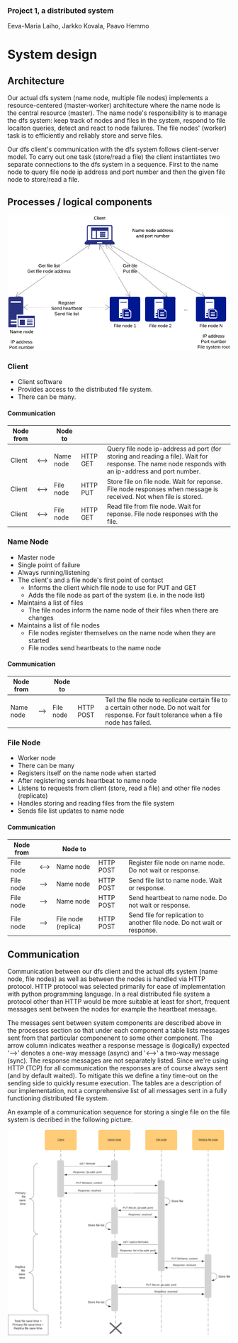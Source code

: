 ### Project 1, a distributed system
Eeva-Maria Laiho, Jarkko Kovala, Paavo Hemmo

# System design

## Architecture

Our actual dfs system (name node, multiple file nodes) implements a resource-centered (master-worker) architecture where the name node is the central resource (master). The name node's responsibility is to manage the dfs system: keep track of nodes and files in the system, respond to file locaiton queries, detect and react to node failures. The file nodes' (worker) task is to efficiently and reliably store and serve files.

Our dfs client's communication with the dfs system follows client-server model. To carry out one task (store/read a file) the client instantiates two separate connections to the dfs system in a sequence. First to the name node to query file node ip address and port number and then the given file node to store/read a file. 

## Processes / logical components

![System overview](./diagram1.png)
<!--https://www.lucidchart.com/documents/edit/c57d43b0-ede6-4ecb-a284-c0ca66047a74-->

### Client

* Client software
* Provides access to the distributed file system. 
* There can be many.

#### Communication

| Node from | | Node to | | |
| --- | --- | --- | --- | --- |
| Client | <--> | Name node | HTTP GET | Query file node ip-address ad port (for storing and reading a file). Wait for response. The name node responds with an ip-address and port number. |
| Client | <--> | File node | HTTP PUT | Store file on file node. Wait for reponse. File node responses when message is received. Not when file is stored. |
| Client | <--> | File node | HTTP GET |  Read file from file node. Wait for reponse. File node responses with the file. |

### Name Node

* Master node
* Single point of failure
* Always running/listening
* The client's and a file node's first point of contact
    * Informs the client which file node to use for PUT and GET
    * Adds the file node as part of the system (i.e. in the node list)
* Maintains a list of files
    * The file nodes inform the name node of their files when there are changes
* Maintains a list of file nodes
    * File nodes register themselves on the name node when they are started
    * File nodes send heartbeats to the name node

#### Communication

| Node from | | Node to | | |
| --- | --- | --- | --- | --- |
| Name node | --> | File node | HTTP POST | Tell the file node to replicate certain file to a certain other node. Do not wait for response. For fault tolerance when a file node has failed. |

### File Node

* Worker node
* There can be many
* Registers itself on the name node when started
* After registering sends heartbeat to name node
* Listens to requests from client (store, read a file) and other file nodes (replicate)
* Handles storing and reading files from the file system
* Sends file list updates to name node

#### Communication

| Node from | | Node to | | |
| --- | --- | --- | --- | --- |
| File node | <--> | Name node | HTTP POST | Register file node on name node. Do not wait or response. |
| File node | --> | Name node | HTTP POST | Send file list to name node. Wait or response. |
| File node | --> | Name node | HTTP POST | Send heartbeat to name node. Do not wait or response. |
| File node | --> | File node (replica) | HTTP POST | Send file for replication to another file node. Do not wait or response. |

## Communication

Communication between our dfs client and the actual dfs system (name node, file nodes) as well as between the nodes is handled via HTTP protocol. HTTP protocol was selected primarily for ease of implementation with python programming language. In a real distributed file system a protocol other than HTTP would be more suitable at least for short, frequent messages sent between the nodes for example the heartbeat message. 

The messages sent between system components are described above in the processes section so that under each component a table lists messages sent from that particular componenent to some other component. The arrow column indicates weather a response message is (logically) expected '-->' denotes a one-way message (async) and '<-->' a two-way message (sync). The response messages are not separately listed. Since we're using HTTP (TCP) for all communication the responses are of course always sent (and by default waited). To mitigate this we define a tiny time-out on the sending side to quickly resume execution. The tables are a description of our implementation, not a comprehensive list of all messages sent in a fully functioning distributed file system. 

An example of a communication sequence for storing a single file on the file system is decribed in the following picture.

![Sequence diagram for storing a file](./sequence1.png)
<!--https://www.lucidchart.com/documents/edit/66b3bccc-280f-48a8-b0be-1ba4f7274a9b-->





